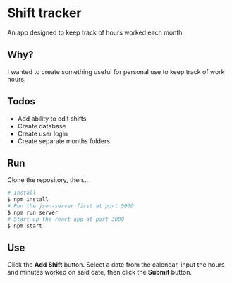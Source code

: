 # Shift tracker
An app designed to keep track of hours worked each month

## Why?
I wanted to create something useful for personal use to keep track of work hours.

## Todos
- Add ability to edit shifts
- Create database
- Create user login
- Create separate months folders

## Run
Clone the repository, then...
```bash
# Install
$ npm install
# Run the json-server first at port 5000
$ npm run server
# Start up the react app at port 3000
$ npm start
```

## Use
Click the **Add Shift** button.
Select a date from the calendar, input the hours and minutes worked on said date, then click the **Submit** button.